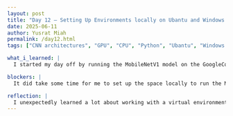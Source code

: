```yaml
---
layout: post
title: "Day 12 – Setting Up Environments locally on Ubantu and Windows &  Analyzing More Model Features"
date: 2025-06-11
author: Yusrat Miah
permalink: /day12.html
tags: ["CNN architectures", "GPU", "CPU", "Python", "Ubantu", "Windows 11", "Anaconda"]

what_i_learned: |
  I started my day off by running the MobileNetV1 model on the GoogleColab codebase, which approximately took to 45 minutes to run. My team and I also had a progress check with our graduate mentor, Pelumi, and we discussed the setbacks we are facing and the importance of understanding the evaluation metrics for the different models, since such metrics are critical for analysis. Specifically, evaluation metrics such as the confusion matrix, accuracy, and precision values are important to decipher and explain. Then, I tried to run the MobileNetV2 model on the GoogleColab code using Google's given GPU but that did not run successfully since Google has a GPU allowance for individuals using the free version. Because of this setback, I had to research my own ways to figure out how to adjust the existing code and run it either directly on my local machine or on my computer's virtual machine (Ubantu). I ended up going the Ubantu route since I could directly create isolated enviroments, which is great for downloading various packages such as tensorflow, skitlearn, pythin libraries, etc. To this successfully, I had to go through various resources such as articles, forums, and YouTube videos. It was definetly a learning curve and allowed me to work with new software that I previously did not work with. I also read and analyzed a one journal article today titled "YOLOdrive: A Lightweight Autonomous Driving Single-Stage Target Detection Approach". 

blockers: |
  It did take some time for me to set up the space locally to run the ML codebase. 

reflection: |
  I unexpectedly learned a lot about working with a virtual environment. I feel like one thing led to another: for example python versions byond 3.11 will not work for tensorflow currently, so I had to download a lower version of python. I also got a taste of Anaconda, which is bundles essential python, data science, and machine learning tools, while also providing and isolated envionment. I expecially liked exploring the pre-built data science tools and libraries. My goals for tomorrow include improving my analysis for the different models and hopefully finish running the MobilenetV2 mode.
---
```

